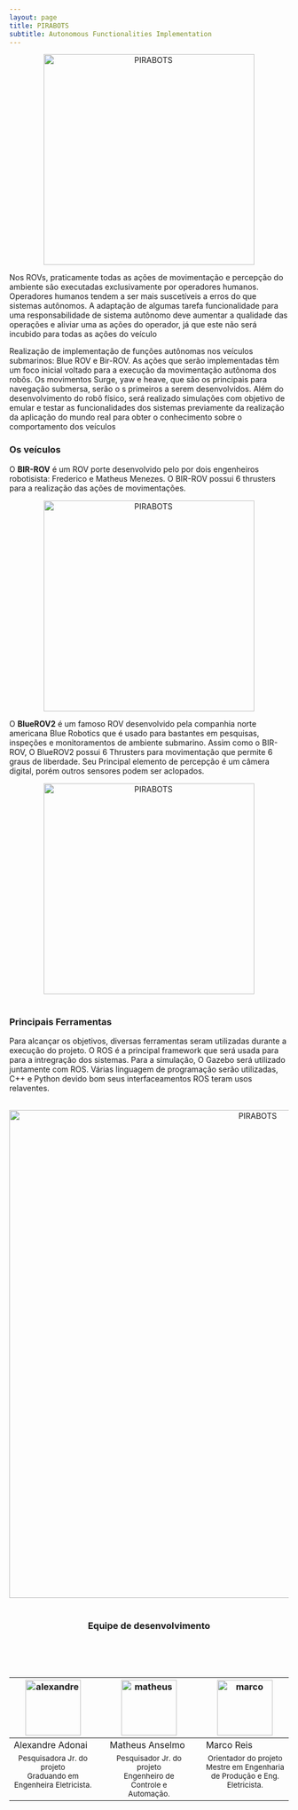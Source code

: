 ```yaml
---
layout: page
title: PIRABOTS
subtitle: Autonomous Functionalities Implementation
---
```



<center><img src="{{ 'assets/img/pirabots/pirabots.png' | relative_url }}" alt="PIRABOTS" width="380"/></center>


Nos ROVs, praticamente todas as ações de movimentação e percepção do ambiente são executadas exclusivamente por operadores humanos. Operadores humanos tendem a ser mais suscetíveis a erros do que sistemas autônomos. A adaptação de algumas tarefa funcionalidade para uma responsabilidade de sistema autônomo deve aumentar a qualidade das operações e aliviar uma as ações do operador, já que este não será incubido para todas as ações do veículo

Realização de implementação de funções autônomas nos veículos submarinos: Blue ROV e Bir-ROV. As ações que serão implementadas têm um foco inicial voltado para a execução da movimentação autônoma dos robôs. Os movimentos Surge, yaw e heave, que são os principais para navegação submersa, serão o s primeiros a serem desenvolvidos. Além do desenvolvimento do robô físico, será realizado simulações com objetivo de emular e testar as funcionalidades dos sistemas previamente da realização da aplicação do mundo real para obter o conhecimento sobre o comportamento  dos veículos

### Os veículos

O **BIR-ROV** é um ROV porte desenvolvido pelo por dois engenheiros robotisista: Frederico e Matheus Menezes. O BIR-ROV possui 6 thrusters para a realização das ações de movimentações.
<br>


<center><img src="{{ 'assets/img/pirabots/bir_rov.jpg' | relative_url }}" alt="PIRABOTS" width="380"/></center>



O **BlueROV2** é um famoso ROV desenvolvido pela companhia norte americana Blue Robotics que é usado para bastantes em pesquisas, inspeções e monitoramentos de ambiente submarino. Assim como o BIR-ROV, O BlueROV2 possui 6 Thrusters para movimentação que permite  6 graus de liberdade. Seu Principal elemento de percepção é um câmera digital, porém outros sensores podem ser aclopados.



<center><img src="{{ 'assets/img/pirabots/bluerov.png' | relative_url }}" alt="PIRABOTS" width="380"/></center>

<br>


### Principais Ferramentas

Para alcançar os objetivos, diversas ferramentas seram utilizadas durante a execução do projeto. O ROS é a principal framework que será usada para para a intregração dos sistemas. Para a simulação, O Gazebo será utilizado juntamente com ROS. Várias linguagem de programação serão utilizadas, C++ e Python devido bom seus interfaceamentos ROS teram usos relaventes. 

<br>

<center><img src="{{ 'assets/img/pirabots/tools.png' | relative_url }}" alt="PIRABOTS" width="880"/></center>

<br>




<center>
  <h3 class="post-title">Equipe de desenvolvimento</h3><br/>
</center>
<div class="row">
<br>

<br>
<div class=" col-xl-auto offset-xl-0 col-lg-4 offset-lg-0">
<table class="table-borderless highlight">
<thead>
<tr>
<th><center><img src="{{ 'assets/img/people/alexandreadonai-1.png' | relative_url }}" width="100" alt="alexandre" class="img-fluid rounded-circle" /></center></th>
<th></th>
<th><center><img src="{{ 'assets/img/people/matheusanselmo-1.png'| relative_url }}" width="100" alt="matheus" class="img-fluid rounded-circle"/></center></th>
<th></th>
<th><center><img src="{{ 'assets/img/people/marcoreis8b&w-1.png' | relative_url }}" width="100" alt="marco" class="img-fluid rounded-circle"/></center></th>
</tr>
</thead>
<tbody>
<tr class="font-weight-bolder" style="text-align: center margin-top: 0">
  <td width="33.33%">Alexandre Adonai</td>
  <td></td>
  <td width="33.33%">Matheus Anselmo</td>
  <td></td>
  <td width="33.33%">Marco Reis</td>
  </tr>
<tr style="text-align: center" >
<td style="vertical-align: top"><small>Pesquisadora Jr. do projeto <br>Graduando em Engenheira Eletricista.</small></td>
<td></td>
<td style="vertical-align: top"><small>Pesquisador Jr. do projeto <br>Engenheiro de Controle e Automação.</small></td>
<td></td>
<td style="vertical-align: top"><small>Orientador do projeto <br>Mestre em Engenharia de Produção e Eng. Eletricista.</small></td>
</tr>
</tbody>
</table>
</div>
</div>

<br>